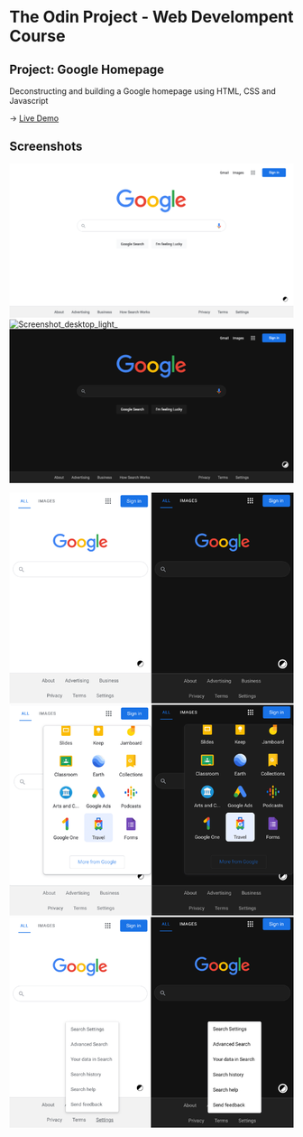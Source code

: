 <p align="center"><img src"images/the_odin_project_logo.png"></p>

# The Odin Project \- Web Develompent Course 

## Project: Google Homepage
Deconstructing and building a Google homepage using HTML, CSS and Javascript

-> [Live Demo](https://davidtrikic.github.io/google-homepage/)

## Screenshots

![Screenshot_desktop_light_1](screenshots/Screenshot_desktop_light_1.png)
![Screenshot_desktop_light_](screenshots/Screenshot_desktop_light_.png)
![Screenshot_desktop_dark_1](screenshots/Screenshot_desktop_dark_1.png)

![Screenshot_mobile_1](screenshots/Screenshot_mobile_1.png)
![Screenshot_mobile_2](screenshots/Screenshot_mobile_2.png)
![Screenshot_mobile_3](screenshots/Screenshot_mobile_3.png)


